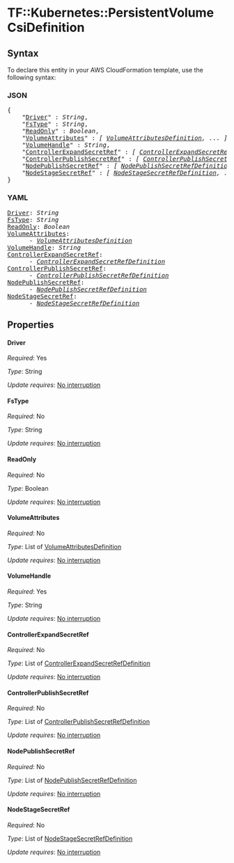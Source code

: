 # TF::Kubernetes::PersistentVolume CsiDefinition

## Syntax

To declare this entity in your AWS CloudFormation template, use the following syntax:

### JSON

<pre>
{
    "<a href="#driver" title="Driver">Driver</a>" : <i>String</i>,
    "<a href="#fstype" title="FsType">FsType</a>" : <i>String</i>,
    "<a href="#readonly" title="ReadOnly">ReadOnly</a>" : <i>Boolean</i>,
    "<a href="#volumeattributes" title="VolumeAttributes">VolumeAttributes</a>" : <i>[ <a href="volumeattributesdefinition.md">VolumeAttributesDefinition</a>, ... ]</i>,
    "<a href="#volumehandle" title="VolumeHandle">VolumeHandle</a>" : <i>String</i>,
    "<a href="#controllerexpandsecretref" title="ControllerExpandSecretRef">ControllerExpandSecretRef</a>" : <i>[ <a href="controllerexpandsecretrefdefinition.md">ControllerExpandSecretRefDefinition</a>, ... ]</i>,
    "<a href="#controllerpublishsecretref" title="ControllerPublishSecretRef">ControllerPublishSecretRef</a>" : <i>[ <a href="controllerpublishsecretrefdefinition.md">ControllerPublishSecretRefDefinition</a>, ... ]</i>,
    "<a href="#nodepublishsecretref" title="NodePublishSecretRef">NodePublishSecretRef</a>" : <i>[ <a href="nodepublishsecretrefdefinition.md">NodePublishSecretRefDefinition</a>, ... ]</i>,
    "<a href="#nodestagesecretref" title="NodeStageSecretRef">NodeStageSecretRef</a>" : <i>[ <a href="nodestagesecretrefdefinition.md">NodeStageSecretRefDefinition</a>, ... ]</i>
}
</pre>

### YAML

<pre>
<a href="#driver" title="Driver">Driver</a>: <i>String</i>
<a href="#fstype" title="FsType">FsType</a>: <i>String</i>
<a href="#readonly" title="ReadOnly">ReadOnly</a>: <i>Boolean</i>
<a href="#volumeattributes" title="VolumeAttributes">VolumeAttributes</a>: <i>
      - <a href="volumeattributesdefinition.md">VolumeAttributesDefinition</a></i>
<a href="#volumehandle" title="VolumeHandle">VolumeHandle</a>: <i>String</i>
<a href="#controllerexpandsecretref" title="ControllerExpandSecretRef">ControllerExpandSecretRef</a>: <i>
      - <a href="controllerexpandsecretrefdefinition.md">ControllerExpandSecretRefDefinition</a></i>
<a href="#controllerpublishsecretref" title="ControllerPublishSecretRef">ControllerPublishSecretRef</a>: <i>
      - <a href="controllerpublishsecretrefdefinition.md">ControllerPublishSecretRefDefinition</a></i>
<a href="#nodepublishsecretref" title="NodePublishSecretRef">NodePublishSecretRef</a>: <i>
      - <a href="nodepublishsecretrefdefinition.md">NodePublishSecretRefDefinition</a></i>
<a href="#nodestagesecretref" title="NodeStageSecretRef">NodeStageSecretRef</a>: <i>
      - <a href="nodestagesecretrefdefinition.md">NodeStageSecretRefDefinition</a></i>
</pre>

## Properties

#### Driver

_Required_: Yes

_Type_: String

_Update requires_: [No interruption](https://docs.aws.amazon.com/AWSCloudFormation/latest/UserGuide/using-cfn-updating-stacks-update-behaviors.html#update-no-interrupt)

#### FsType

_Required_: No

_Type_: String

_Update requires_: [No interruption](https://docs.aws.amazon.com/AWSCloudFormation/latest/UserGuide/using-cfn-updating-stacks-update-behaviors.html#update-no-interrupt)

#### ReadOnly

_Required_: No

_Type_: Boolean

_Update requires_: [No interruption](https://docs.aws.amazon.com/AWSCloudFormation/latest/UserGuide/using-cfn-updating-stacks-update-behaviors.html#update-no-interrupt)

#### VolumeAttributes

_Required_: No

_Type_: List of <a href="volumeattributesdefinition.md">VolumeAttributesDefinition</a>

_Update requires_: [No interruption](https://docs.aws.amazon.com/AWSCloudFormation/latest/UserGuide/using-cfn-updating-stacks-update-behaviors.html#update-no-interrupt)

#### VolumeHandle

_Required_: Yes

_Type_: String

_Update requires_: [No interruption](https://docs.aws.amazon.com/AWSCloudFormation/latest/UserGuide/using-cfn-updating-stacks-update-behaviors.html#update-no-interrupt)

#### ControllerExpandSecretRef

_Required_: No

_Type_: List of <a href="controllerexpandsecretrefdefinition.md">ControllerExpandSecretRefDefinition</a>

_Update requires_: [No interruption](https://docs.aws.amazon.com/AWSCloudFormation/latest/UserGuide/using-cfn-updating-stacks-update-behaviors.html#update-no-interrupt)

#### ControllerPublishSecretRef

_Required_: No

_Type_: List of <a href="controllerpublishsecretrefdefinition.md">ControllerPublishSecretRefDefinition</a>

_Update requires_: [No interruption](https://docs.aws.amazon.com/AWSCloudFormation/latest/UserGuide/using-cfn-updating-stacks-update-behaviors.html#update-no-interrupt)

#### NodePublishSecretRef

_Required_: No

_Type_: List of <a href="nodepublishsecretrefdefinition.md">NodePublishSecretRefDefinition</a>

_Update requires_: [No interruption](https://docs.aws.amazon.com/AWSCloudFormation/latest/UserGuide/using-cfn-updating-stacks-update-behaviors.html#update-no-interrupt)

#### NodeStageSecretRef

_Required_: No

_Type_: List of <a href="nodestagesecretrefdefinition.md">NodeStageSecretRefDefinition</a>

_Update requires_: [No interruption](https://docs.aws.amazon.com/AWSCloudFormation/latest/UserGuide/using-cfn-updating-stacks-update-behaviors.html#update-no-interrupt)

